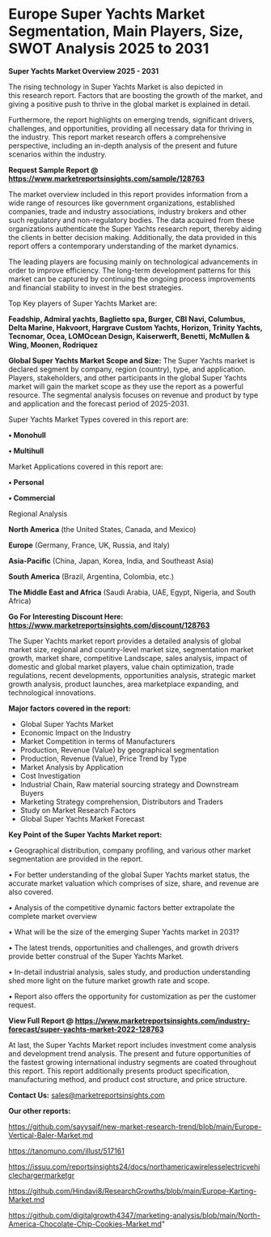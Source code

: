 # Europe Super Yachts Market Segmentation, Main Players, Size, SWOT Analysis 2025 to 2031

<Strong> Super Yachts Market Overview 2025 - 2031</strong>

The rising technology in Super Yachts Market is also depicted in this research report. Factors that are boosting the growth of the market, and giving a positive push to thrive in the global market is explained in detail.

Furthermore, the report highlights on emerging trends, significant drivers, challenges, and opportunities, providing all necessary data for thriving in the industry. This report market research offers a comprehensive perspective, including an in-depth analysis of the present and future scenarios within the industry.

<strong>Request Sample Report @ <a href=https://www.marketreportsinsights.com/sample/128763>https://www.marketreportsinsights.com/sample/128763</a></strong>

The market overview included in this report provides information from a wide range of resources like government organizations, established companies, trade and industry associations, industry brokers and other such regulatory and non-regulatory bodies. The data acquired from these organizations authenticate the Super Yachts research report, thereby aiding the clients in better decision making. Additionally, the data provided in this report offers a contemporary understanding of the market dynamics.

The leading players are focusing mainly on technological advancements in order to improve efficiency. The long-term development patterns for this market can be captured by continuing the ongoing process improvements and financial stability to invest in the best strategies.

Top Key players of Super Yachts Market are:

<strong>Feadship, Admiral yachts, Baglietto spa, Burger, CBI Navi, Columbus, Delta Marine, Hakvoort, Hargrave Custom Yachts, Horizon, Trinity Yachts, Tecnomar, Ocea, LOMOcean Design, Kaiserwerft, Benetti, McMullen & Wing, Moonen, Rodriquez</strong>

<strong><b>Global Super Yachts Market Scope and Size:</b></strong>
The Super Yachts market is declared segment by company, region (country), type, and application. Players, stakeholders, and other participants in the global Super Yachts market will gain the market scope as they use the report as a powerful resource. The segmental analysis focuses on revenue and product by type and application and the forecast period of 2025-2031.

Super Yachts Market Types covered in this report are:

<strong>• Monohull

• Multihull</strong>

Market Applications covered in this report are:

<strong>• Personal

• Commercial</strong> 

Regional Analysis

<strong>North America</strong> (the United States, Canada, and Mexico)

<strong>Europe</strong> (Germany, France, UK, Russia, and Italy)

<strong>Asia-Pacific</strong> (China, Japan, Korea, India, and Southeast Asia)

<strong>South America</strong> (Brazil, Argentina, Colombia, etc.)

<strong>The Middle East and Africa</strong> (Saudi Arabia, UAE, Egypt, Nigeria, and South Africa)

<strong>Go For Interesting Discount Here: <a href=https://www.marketreportsinsights.com/discount/128763>https://www.marketreportsinsights.com/discount/128763</a></strong>

The Super Yachts market report provides a detailed analysis of global market size, regional and country-level market size, segmentation market growth, market share, competitive Landscape, sales analysis, impact of domestic and global market players, value chain optimization, trade regulations, recent developments, opportunities analysis, strategic market growth analysis, product launches, area marketplace expanding, and technological innovations.

<strong><b>Major factors covered in the report:</b></strong>
<ul>
  <li>Global Super Yachts Market </li>
  <li>Economic Impact on the Industry</li>
  <li>Market Competition in terms of Manufacturers</li>
  <li>Production, Revenue (Value) by geographical segmentation</li>
  <li>Production, Revenue (Value), Price Trend by Type</li>
  <li>Market Analysis by Application</li>
  <li>Cost Investigation</li>
  <li>Industrial Chain, Raw material sourcing strategy and Downstream Buyers</li>
  <li>Marketing Strategy comprehension, Distributors and Traders</li>
  <li>Study on Market Research Factors</li>
  <li>Global Super Yachts Market Forecast</li>
</ul>

<strong><b>Key Point of the Super Yachts Market report:</b></strong>

• Geographical distribution, company profiling, and various other market segmentation are provided in the report.

• For better understanding of the global Super Yachts market status, the accurate market valuation which comprises of size, share, and revenue are also covered.

• Analysis of the competitive dynamic factors better extrapolate the complete market overview

• What will be the size of the emerging Super Yachts market in 2031?

• The latest trends, opportunities and challenges, and growth drivers provide better construal of the Super Yachts Market.

• In-detail industrial analysis, sales study, and production understanding shed more light on the future market growth rate and scope.

• Report also offers the opportunity for customization as per the customer request.

<strong><b>View Full Report @ <a href=https://www.marketreportsinsights.com/industry-forecast/super-yachts-market-2022-128763>https://www.marketreportsinsights.com/industry-forecast/super-yachts-market-2022-128763</a></b></strong>


At last, the Super Yachts Market report includes investment come analysis and development trend analysis. The present and future opportunities of the fastest growing international industry segments are coated throughout this report. This report additionally presents product specification, manufacturing method, and product cost structure, and price structure.

<strong>Contact Us:</strong>
sales@marketreportsinsights.com

<strong>Our other reports:</strong>

<a href=https://github.com/sayysaif/new-market-research-trend/blob/main/Europe-Vertical-Baler-Market.md>https://github.com/sayysaif/new-market-research-trend/blob/main/Europe-Vertical-Baler-Market.md</a>

<a href=https://tanomuno.com/illust/517161>https://tanomuno.com/illust/517161</a>

<a href=https://issuu.com/reportsinsights24/docs/northamericawirelesselectricvehiclechargermarketgr>https://issuu.com/reportsinsights24/docs/northamericawirelesselectricvehiclechargermarketgr</a>

<a href=https://github.com/Hindavi8/ResearchGrowths/blob/main/Europe-Karting-Market.md>https://github.com/Hindavi8/ResearchGrowths/blob/main/Europe-Karting-Market.md</a>

<a href=https://github.com/digitalgrowth4347/marketing-analysis/blob/main/North-America-Chocolate-Chip-Cookies-Market.md>https://github.com/digitalgrowth4347/marketing-analysis/blob/main/North-America-Chocolate-Chip-Cookies-Market.md</a>"
